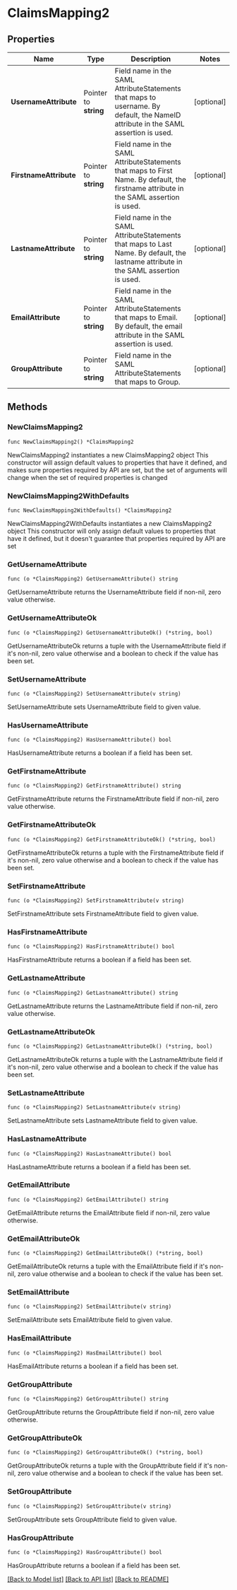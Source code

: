# ClaimsMapping2

## Properties

Name | Type | Description | Notes
------------ | ------------- | ------------- | -------------
**UsernameAttribute** | Pointer to **string** | Field name in the SAML AttributeStatements that maps to username. By default, the NameID attribute in the SAML assertion is used. | [optional] 
**FirstnameAttribute** | Pointer to **string** | Field name in the SAML AttributeStatements that maps to First Name. By default, the firstname attribute in the SAML assertion is used. | [optional] 
**LastnameAttribute** | Pointer to **string** | Field name in the SAML AttributeStatements that maps to Last Name. By default, the lastname attribute in the SAML assertion is used. | [optional] 
**EmailAttribute** | Pointer to **string** | Field name in the SAML AttributeStatements that maps to Email. By default, the email attribute in the SAML assertion is used. | [optional] 
**GroupAttribute** | Pointer to **string** | Field name in the SAML AttributeStatements that maps to Group. | [optional] 

## Methods

### NewClaimsMapping2

`func NewClaimsMapping2() *ClaimsMapping2`

NewClaimsMapping2 instantiates a new ClaimsMapping2 object
This constructor will assign default values to properties that have it defined,
and makes sure properties required by API are set, but the set of arguments
will change when the set of required properties is changed

### NewClaimsMapping2WithDefaults

`func NewClaimsMapping2WithDefaults() *ClaimsMapping2`

NewClaimsMapping2WithDefaults instantiates a new ClaimsMapping2 object
This constructor will only assign default values to properties that have it defined,
but it doesn't guarantee that properties required by API are set

### GetUsernameAttribute

`func (o *ClaimsMapping2) GetUsernameAttribute() string`

GetUsernameAttribute returns the UsernameAttribute field if non-nil, zero value otherwise.

### GetUsernameAttributeOk

`func (o *ClaimsMapping2) GetUsernameAttributeOk() (*string, bool)`

GetUsernameAttributeOk returns a tuple with the UsernameAttribute field if it's non-nil, zero value otherwise
and a boolean to check if the value has been set.

### SetUsernameAttribute

`func (o *ClaimsMapping2) SetUsernameAttribute(v string)`

SetUsernameAttribute sets UsernameAttribute field to given value.

### HasUsernameAttribute

`func (o *ClaimsMapping2) HasUsernameAttribute() bool`

HasUsernameAttribute returns a boolean if a field has been set.

### GetFirstnameAttribute

`func (o *ClaimsMapping2) GetFirstnameAttribute() string`

GetFirstnameAttribute returns the FirstnameAttribute field if non-nil, zero value otherwise.

### GetFirstnameAttributeOk

`func (o *ClaimsMapping2) GetFirstnameAttributeOk() (*string, bool)`

GetFirstnameAttributeOk returns a tuple with the FirstnameAttribute field if it's non-nil, zero value otherwise
and a boolean to check if the value has been set.

### SetFirstnameAttribute

`func (o *ClaimsMapping2) SetFirstnameAttribute(v string)`

SetFirstnameAttribute sets FirstnameAttribute field to given value.

### HasFirstnameAttribute

`func (o *ClaimsMapping2) HasFirstnameAttribute() bool`

HasFirstnameAttribute returns a boolean if a field has been set.

### GetLastnameAttribute

`func (o *ClaimsMapping2) GetLastnameAttribute() string`

GetLastnameAttribute returns the LastnameAttribute field if non-nil, zero value otherwise.

### GetLastnameAttributeOk

`func (o *ClaimsMapping2) GetLastnameAttributeOk() (*string, bool)`

GetLastnameAttributeOk returns a tuple with the LastnameAttribute field if it's non-nil, zero value otherwise
and a boolean to check if the value has been set.

### SetLastnameAttribute

`func (o *ClaimsMapping2) SetLastnameAttribute(v string)`

SetLastnameAttribute sets LastnameAttribute field to given value.

### HasLastnameAttribute

`func (o *ClaimsMapping2) HasLastnameAttribute() bool`

HasLastnameAttribute returns a boolean if a field has been set.

### GetEmailAttribute

`func (o *ClaimsMapping2) GetEmailAttribute() string`

GetEmailAttribute returns the EmailAttribute field if non-nil, zero value otherwise.

### GetEmailAttributeOk

`func (o *ClaimsMapping2) GetEmailAttributeOk() (*string, bool)`

GetEmailAttributeOk returns a tuple with the EmailAttribute field if it's non-nil, zero value otherwise
and a boolean to check if the value has been set.

### SetEmailAttribute

`func (o *ClaimsMapping2) SetEmailAttribute(v string)`

SetEmailAttribute sets EmailAttribute field to given value.

### HasEmailAttribute

`func (o *ClaimsMapping2) HasEmailAttribute() bool`

HasEmailAttribute returns a boolean if a field has been set.

### GetGroupAttribute

`func (o *ClaimsMapping2) GetGroupAttribute() string`

GetGroupAttribute returns the GroupAttribute field if non-nil, zero value otherwise.

### GetGroupAttributeOk

`func (o *ClaimsMapping2) GetGroupAttributeOk() (*string, bool)`

GetGroupAttributeOk returns a tuple with the GroupAttribute field if it's non-nil, zero value otherwise
and a boolean to check if the value has been set.

### SetGroupAttribute

`func (o *ClaimsMapping2) SetGroupAttribute(v string)`

SetGroupAttribute sets GroupAttribute field to given value.

### HasGroupAttribute

`func (o *ClaimsMapping2) HasGroupAttribute() bool`

HasGroupAttribute returns a boolean if a field has been set.


[[Back to Model list]](../README.md#documentation-for-models) [[Back to API list]](../README.md#documentation-for-api-endpoints) [[Back to README]](../README.md)


